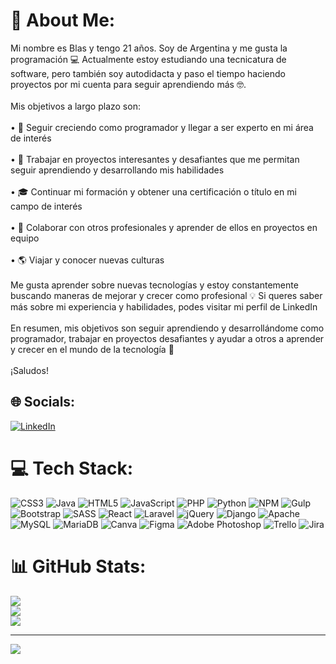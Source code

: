 # 💫 About Me:
Mi nombre es Blas y tengo 21 años. Soy de Argentina y me gusta la programación 💻 Actualmente estoy estudiando una tecnicatura de software, pero también soy autodidacta y paso el tiempo haciendo proyectos por mi cuenta para seguir aprendiendo más 🤓.<br><br>Mis objetivos a largo plazo son:<br><br>• 🚀 Seguir creciendo como programador y llegar a ser experto en mi área de interés<br><br>• 💪 Trabajar en proyectos interesantes y desafiantes que me permitan seguir aprendiendo y desarrollando mis habilidades<br><br>• 🎓 Continuar mi formación y obtener una certificación o título en mi campo de interés<br><br>• 🤝 Colaborar con otros profesionales y aprender de ellos en proyectos en equipo<br><br>• 🌎 Viajar y conocer nuevas culturas<br><br>Me gusta aprender sobre nuevas tecnologías y estoy constantemente buscando maneras de mejorar y crecer como profesional 💡 Si queres saber más sobre mi experiencia y habilidades, podes visitar mi perfil de LinkedIn<br><br>En resumen, mis objetivos son seguir aprendiendo y desarrollándome como programador, trabajar en proyectos desafiantes y ayudar a otros a aprender y crecer en el mundo de la tecnología 🚀<br><br>¡Saludos!


## 🌐 Socials:
[![LinkedIn](https://img.shields.io/badge/LinkedIn-%230077B5.svg?logo=linkedin&logoColor=white)](https://linkedin.com/in/https://www.linkedin.com/in/blasgiraldes/) 

# 💻 Tech Stack:
![CSS3](https://img.shields.io/badge/css3-%231572B6.svg?style=for-the-badge&logo=css3&logoColor=white) ![Java](https://img.shields.io/badge/java-%23ED8B00.svg?style=for-the-badge&logo=java&logoColor=white) ![HTML5](https://img.shields.io/badge/html5-%23E34F26.svg?style=for-the-badge&logo=html5&logoColor=white) ![JavaScript](https://img.shields.io/badge/javascript-%23323330.svg?style=for-the-badge&logo=javascript&logoColor=%23F7DF1E) ![PHP](https://img.shields.io/badge/php-%23777BB4.svg?style=for-the-badge&logo=php&logoColor=white) ![Python](https://img.shields.io/badge/python-3670A0?style=for-the-badge&logo=python&logoColor=ffdd54) ![NPM](https://img.shields.io/badge/NPM-%23000000.svg?style=for-the-badge&logo=npm&logoColor=white) ![Gulp](https://img.shields.io/badge/GULP-%23CF4647.svg?style=for-the-badge&logo=gulp&logoColor=white) ![Bootstrap](https://img.shields.io/badge/bootstrap-%23563D7C.svg?style=for-the-badge&logo=bootstrap&logoColor=white) ![SASS](https://img.shields.io/badge/SASS-hotpink.svg?style=for-the-badge&logo=SASS&logoColor=white) ![React](https://img.shields.io/badge/react-%2320232a.svg?style=for-the-badge&logo=react&logoColor=%2361DAFB) ![Laravel](https://img.shields.io/badge/laravel-%23FF2D20.svg?style=for-the-badge&logo=laravel&logoColor=white) ![jQuery](https://img.shields.io/badge/jquery-%230769AD.svg?style=for-the-badge&logo=jquery&logoColor=white) ![Django](https://img.shields.io/badge/django-%23092E20.svg?style=for-the-badge&logo=django&logoColor=white) ![Apache](https://img.shields.io/badge/apache-%23D42029.svg?style=for-the-badge&logo=apache&logoColor=white) ![MySQL](https://img.shields.io/badge/mysql-%2300f.svg?style=for-the-badge&logo=mysql&logoColor=white) ![MariaDB](https://img.shields.io/badge/MariaDB-003545?style=for-the-badge&logo=mariadb&logoColor=white) ![Canva](https://img.shields.io/badge/Canva-%2300C4CC.svg?style=for-the-badge&logo=Canva&logoColor=white) 	![Figma](https://img.shields.io/badge/figma-%23F24E1E.svg?style=for-the-badge&logo=figma&logoColor=white) ![Adobe Photoshop](https://img.shields.io/badge/adobephotoshop-%2331A8FF.svg?style=for-the-badge&logo=adobephotoshop&logoColor=white) ![Trello](https://img.shields.io/badge/Trello-%23026AA7.svg?style=for-the-badge&logo=Trello&logoColor=white) ![Jira](https://img.shields.io/badge/jira-%230A0FFF.svg?style=for-the-badge&logo=jira&logoColor=white)
# 📊 GitHub Stats:
![](https://github-readme-stats.vercel.app/api?username=blasgiraldes&theme=dark&hide_border=false&include_all_commits=false&count_private=false)<br/>
![](https://github-readme-streak-stats.herokuapp.com/?user=blasgiraldes&theme=dark&hide_border=false)<br/>
![](https://github-readme-stats.vercel.app/api/top-langs/?username=blasgiraldes&theme=dark&hide_border=false&include_all_commits=false&count_private=false&layout=compact)

---
[![](https://visitcount.itsvg.in/api?id=blasgiraldes&icon=0&color=11)](https://visitcount.itsvg.in)

<!-- Proudly created with GPRM ( https://gprm.itsvg.in ) -->
